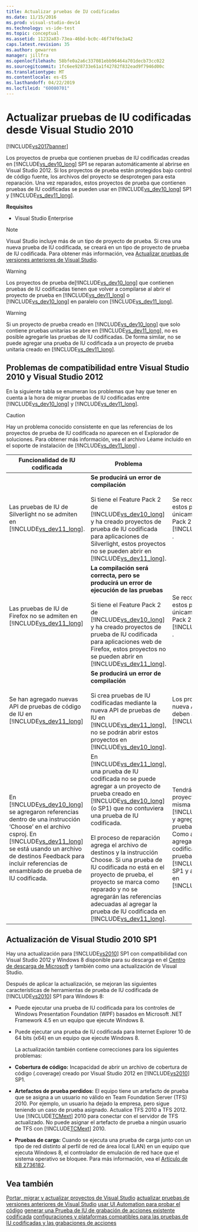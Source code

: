 ```yaml
---
title: Actualizar pruebas de IU codificadas
ms.date: 11/15/2016
ms.prod: visual-studio-dev14
ms.technology: vs-ide-test
ms.topic: conceptual
ms.assetid: 11232a83-73ea-46bd-bc0c-46f74f6e3a42
caps.latest.revision: 35
ms.author: gewarren
manager: jillfra
ms.openlocfilehash: 58bfe0a2a6c337081ebb96464a701decb73cc022
ms.sourcegitcommit: 1fc6ee928733e61a1f42782f832ead9f7946d00c
ms.translationtype: MT
ms.contentlocale: es-ES
ms.lasthandoff: 04/22/2019
ms.locfileid: "60080701"
---
```

# <a name="upgrading-coded-ui-tests-from-visual-studio-2010"></a>Actualizar pruebas de IU codificadas desde Visual Studio 2010
[!INCLUDE[vs2017banner](../includes/vs2017banner.md)]

Los proyectos de prueba que contienen pruebas de IU codificadas creadas en [!INCLUDE[vs_dev10_long](../includes/vs-dev10-long-md.md)] SP1 se reparan automáticamente al abrirse en Visual Studio 2012. Si los proyectos de prueba están protegidos bajo control de código fuente, los archivos del proyecto se desprotegen para esta reparación. Una vez reparados, estos proyectos de prueba que contienen pruebas de IU codificadas se pueden usar en [!INCLUDE[vs_dev10_long](../includes/vs-dev10-long-md.md)] SP1 y [!INCLUDE[vs_dev11_long](../includes/vs-dev11-long-md.md)].

 **Requisitos**

- Visual Studio Enterprise

> [!NOTE]
>  Visual Studio incluye más de un tipo de proyecto de prueba. Si crea una nueva prueba de IU codificada, se creará en un tipo de proyecto de prueba de IU codificada. Para obtener más información, vea [Actualizar pruebas de versiones anteriores de Visual Studio](http://msdn.microsoft.com/e9c8b7f6-bd72-448e-8edb-d090dcc5cf52).

> [!WARNING]
>  Los proyectos de prueba de[!INCLUDE[vs_dev10_long](../includes/vs-dev10-long-md.md)] que contienen pruebas de IU codificadas tienen que volver a compilarse al abrir el proyecto de prueba en [!INCLUDE[vs_dev11_long](../includes/vs-dev11-long-md.md)] o [!INCLUDE[vs_dev10_long](../includes/vs-dev10-long-md.md)] en paralelo con [!INCLUDE[vs_dev11_long](../includes/vs-dev11-long-md.md)].

> [!WARNING]
>  Si un proyecto de prueba creado en [!INCLUDE[vs_dev10_long](../includes/vs-dev10-long-md.md)] que solo contiene pruebas unitarias se abre en [!INCLUDE[vs_dev11_long](../includes/vs-dev11-long-md.md)], no es posible agregarle las pruebas de IU codificadas. De forma similar, no se puede agregar una prueba de IU codificada a un proyecto de prueba unitaria creado en [!INCLUDE[vs_dev11_long](../includes/vs-dev11-long-md.md)].

## <a name="compatibility-issues-between-visual-studio-2010-and-visual-studio-2012"></a>Problemas de compatibilidad entre Visual Studio 2010 y Visual Studio 2012
 En la siguiente tabla se enumeran los problemas que hay que tener en cuenta a la hora de migrar pruebas de IU codificadas entre [!INCLUDE[vs_dev10_long](../includes/vs-dev10-long-md.md)] y [!INCLUDE[vs_dev11_long](../includes/vs-dev11-long-md.md)].

> [!CAUTION]
>  Hay un problema conocido consistente en que las referencias de los proyectos de prueba de IU codificada no aparecen en el Explorador de soluciones. Para obtener más información, vea el archivo Léame incluido en el soporte de instalación de [!INCLUDE[vs_dev11_long](../includes/vs-dev11-long-md.md)] .

|Funcionalidad de IU codificada|Problema|Soluciones|
|----------------------------|-----------|--------------|
|Las pruebas de IU de Silverlight no se admiten en [!INCLUDE[vs_dev11_long](../includes/vs-dev11-long-md.md)].|**Se producirá un error de compilación**<br /><br /> Si tiene el Feature Pack 2 de [!INCLUDE[vs_dev10_long](../includes/vs-dev10-long-md.md)] y ha creado proyectos de prueba de IU codificada para aplicaciones de Silverlight, estos proyectos no se pueden abrir en [!INCLUDE[vs_dev11_long](../includes/vs-dev11-long-md.md)].|Se recomienda administrar estos proyectos únicamente en el Feature Pack 2 de [!INCLUDE[vs_dev10_long](../includes/vs-dev10-long-md.md)] .|
|Las pruebas de IU de Firefox no se admiten en [!INCLUDE[vs_dev11_long](../includes/vs-dev11-long-md.md)]|**La compilación será correcta, pero se producirá un error de ejecución de las pruebas**<br /><br /> Si tiene el Feature Pack 2 de [!INCLUDE[vs_dev10_long](../includes/vs-dev10-long-md.md)] y ha creado proyectos de prueba de IU codificada para aplicaciones web de Firefox, estos proyectos no se pueden abrir en [!INCLUDE[vs_dev11_long](../includes/vs-dev11-long-md.md)].|Se recomienda administrar estos proyectos únicamente en el Feature Pack 2 de [!INCLUDE[vs_dev10_long](../includes/vs-dev10-long-md.md)] .|
|Se han agregado nuevas API de pruebas de código de IU en [!INCLUDE[vs_dev11_long](../includes/vs-dev11-long-md.md)]|**Se producirá un error de compilación**<br /><br /> Si crea pruebas de IU codificadas mediante la nueva API de pruebas de IU en [!INCLUDE[vs_dev11_long](../includes/vs-dev11-long-md.md)], no se podrán abrir estos proyectos en [!INCLUDE[vs_dev10_long](../includes/vs-dev10-long-md.md)].|Los proyectos que usen la nueva API únicamente deben administrarse en [!INCLUDE[vs_dev11_long](../includes/vs-dev11-long-md.md)].|
|En [!INCLUDE[vs_dev10_long](../includes/vs-dev10-long-md.md)] se agregaron referencias dentro de una instrucción ‘Choose’ en el archivo csproj. En [!INCLUDE[vs_dev11_long](../includes/vs-dev11-long-md.md)] se está usando un archivo de destinos Feedback para incluir referencias de ensamblado de prueba de IU codificada.|En [!INCLUDE[vs_dev11_long](../includes/vs-dev11-long-md.md)], una prueba de IU codificada no se puede agregar a un proyecto de prueba creado en [!INCLUDE[vs_dev10_long](../includes/vs-dev10-long-md.md)] (o SP1) que no contuviera una prueba de IU codificada.<br /><br /> El proceso de reparación agrega el archivo de destinos y la instrucción Choose. Si una prueba de IU codificada no está en el proyecto de prueba, el proyecto se marca como reparado y no se agregarán las referencias adecuadas al agregar la prueba de IU codificada en [!INCLUDE[vs_dev11_long](../includes/vs-dev11-long-md.md)].|Tendrá que crear un nuevo proyecto de prueba en la misma solución mediante [!INCLUDE[vs_dev11_long](../includes/vs-dev11-long-md.md)] y agregarle la nueva prueba de IU codificada. Como alternativa, puede agregar pruebas de IU codificadas al proyecto de prueba en [!INCLUDE[vs_dev10_long](../includes/vs-dev10-long-md.md)] SP1 y abrir dicho proyecto en [!INCLUDE[vs_dev11_long](../includes/vs-dev11-long-md.md)].|

## <a name="UpgradingCodedUIFromVS2010_Update"></a> Actualización de Visual Studio 2010 SP1
 Hay una actualización para [!INCLUDE[vs2010](../includes/vs2010-md.md)] SP1 con compatibilidad con Visual Studio 2012 y Windows 8 disponible para su descarga en el [Centro de descarga de Microsoft](http://www.microsoft.com/download/details.aspx?id=34677) y también como una actualización de Visual Studio.

 Después de aplicar la actualización, se mejoran las siguientes características de herramientas de prueba de IU codificada de [!INCLUDE[vs2010](../includes/vs2010-md.md)] SP1 para Windows 8:

- Puede ejecutar una prueba de IU codificada para los controles de Windows Presentation Foundation (WPF) basados en Microsoft .NET Framework 4.5 en un equipo que ejecute Windows 8.

- Puede ejecutar una prueba de IU codificada para Internet Explorer 10 de 64 bits (x64) en un equipo que ejecute Windows 8.

  La actualización también contiene correcciones para los siguientes problemas:

- **Cobertura de código:** Incapacidad de abrir un archivo de cobertura de código (.coverage) creado por Visual Studio 2012 en [!INCLUDE[vs2010](../includes/vs2010-md.md)] SP1.

- **Artefactos de prueba perdidos:** El equipo tiene un artefacto de prueba que se asigna a un usuario no válido en Team Foundation Server (TFS) 2010. Por ejemplo, un usuario ha dejado la empresa, pero sigue teniendo un caso de prueba asignado. Actualice TFS 2010 a TFS 2012. Use [!INCLUDE[TCMext](../includes/tcmext-md.md)] 2010 para conectar con el servidor de TFS actualizado. No puede asignar el artefacto de prueba a ningún usuario de TFS con [!INCLUDE[TCMext](../includes/tcmext-md.md)] 2010.

- **Pruebas de carga:** Cuando se ejecuta una prueba de carga junto con un tipo de red distinto al perfil de red de área local (LAN) en un equipo que ejecuta Windows 8, el controlador de emulación de red hace que el sistema operativo se bloquee. Para más información, vea el [Artículo de KB 2736182](http://support.microsoft.com/kb/2736182).

## <a name="see-also"></a>Vea también
 [Portar, migrar y actualizar proyectos de Visual Studio](../porting/porting-migrating-and-upgrading-visual-studio-projects.md) [actualizar pruebas de versiones anteriores de Visual Studio](http://msdn.microsoft.com/e9c8b7f6-bd72-448e-8edb-d090dcc5cf52) [usar UI Automation para probar el código](../test/use-ui-automation-to-test-your-code.md) [generar una Prueba de IU de grabación de acciones existente codificada](http://msdn.microsoft.com/library/56736963-9027-493b-b5c4-2d4e86d1d497) [configuraciones y plataformas compatibles para las pruebas de IU codificadas y las grabaciones de acciones](../test/supported-configurations-and-platforms-for-coded-ui-tests-and-action-recordings.md)
